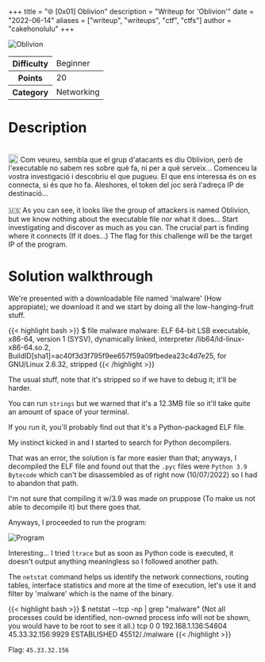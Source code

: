+++
title = "🌐 [0x01] Oblivion"
description = "Writeup for 'Oblivion'"
date = "2022-06-14"
aliases = ["writeup", "writeups", "ctf", "ctfs"]
author = "cakehonolulu"
+++
<br>

![Oblivion](/images/ctfs/nuclio_cyberhack/oblivion/oblivion.png)

<table>
<thead>
  <tr>
    <th>Difficulty</th>
    <td>Beginner</td>
  </tr>
</thead>
<tbody>
  <tr>
    <th>Points</th>
    <td>20</td>
  </tr>
  <tr>
    <th>Category</th>
    <td>Networking</td>
  </tr>
</tbody>
</table>

# Description
<br>
<img src="https://emojipedia-us.s3.dualstack.us-west-1.amazonaws.com/thumbs/160/openmoji/292/flag-for-catalonia-esct_1f3f4-e0065-e0073-e0063-e0074-e007f.png" width="20px" height="20px" style="vertical-align: bottom;"> Com veureu, sembla que el grup d'atacants es diu Oblivion, però de l'executable no sabem res sobre què fa, ni per a què serveix...
Comenceu la vostra investigació i descobriu el que pugueu. El que ens interessa és on es connecta, si és que ho fa.
Aleshores, el token del joc serà l'adreça IP de destinació...
<br>
<br>
🇺🇸 As you can see, it looks like the group of attackers is named Oblivion, but we know nothing about the executable file nor what it does...
Start investigating and discover as much as you can. The crucial part is finding where it connects (If it does...)
The flag for this challenge will be the target IP of the program.
<br>

<h1>Solution walkthrough</h1>

We're presented with a downloadable file named 'malware' (How appropiate); we download it and we start by doing all the low-hanging-fruit stuff.

{{< highlight bash >}}
$ file malware
malware: ELF 64-bit LSB executable, x86-64, version 1 (SYSV), dynamically linked, interpreter /lib64/ld-linux-x86-64.so.2,
BuildID[sha1]=ac40f3d3f795f9ee657f59a09fbedea23c4d7e25, for GNU/Linux 2.6.32, stripped
{{< /highlight >}}

The usual stuff, note that it's stripped so if we have to debug it; it'll be harder.

You can run <code>strings</code> but we warned that it's a 12.3MB file so it'll take quite an amount of space of your terminal.

If you run it, you'll probably find out that it's a Python-packaged ELF file.

My instinct kicked in and I started to search for Python decompilers.

That was an error, the solution is far more easier than that; anyways, I decompiled the ELF file and found out that the <code>.pyc</code> files were <code>Python 3.9 Bytecode</code> which can't be disassembled as of right now (10/07/2022) so I had to abandon that path.


I'm not sure that compiling it w/3.9 was made on pruppose (To make us not able to decompile it) but there goes that.

Anyways, I proceeded to run the program:

![Program](/images/ctfs/nuclio_cyberhack/oblivion/program.png)

Interesting... I tried <code>ltrace</code> but as soon as Python code is executed, it doesn't output anything meaningless so I followed another path.

The <code>netstat</code> command helps us identify the network connections, routing tables, interface statistics and more at the time of execution, let's use it and filter by 'malware' which is the name of the binary.

{{< highlight bash >}}
$ netstat --tcp -np | grep "malware"
(Not all processes could be identified, non-owned process info
 will not be shown, you would have to be root to see it all.)
tcp        0      0 192.168.1.136:54604     45.33.32.156:9929       ESTABLISHED 45512/./malware
{{< /highlight >}}

Flag: <code>45.33.32.156</code>
